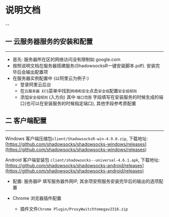 # 说明文档
--

## 一 云服务器服务的安装和配置

---
* 首先: 服务器所在区的网络访问没有限制如 google.com
* 按照说明文档在服务器搭建服务(ShadowsocksR一键安装脚本.pdf). 安装完毕后会输出配置项
* 在服务器实例配置中 (以阿里云为例子:)
    * 登录阿里云后台
    * 在`云服务器 ECS`菜单中找到`网络和安全`点击`安全组`配置`安全组规则`
    * 添加`安全组规则` (入方向) 其中 `端口范围` 字段填写在安装服务的时候生成的端口(也可以在安装服务的时候指定端口), 其他字段参考原配置
## 二 客户端配置

---
Windows 客户端压缩包`client/ShadowsocksR-win-4.9.0.zip`, 下载地址: [https://github.com/shadowsocks/shadowsocks-windows/releases](https://github.com/shadowsocks/shadowsocks-windows/releases)

Android 客户端安装包 `client/shadowsocks--universal-4.6.1.apk`, 下载地址: [https://github.com/shadowsocks/shadowsocks-android/releases](https://github.com/shadowsocks/shadowsocks-android/releases)

* 配置: 服务器IP 填写服务器外网IP, 其余项安照服务安装完毕后的输出的选项配置

* Chrome 浏览器插件配置
    * 插件文件`Chrome Plugin/ProxyWwitchYomegav2316.zip`
    